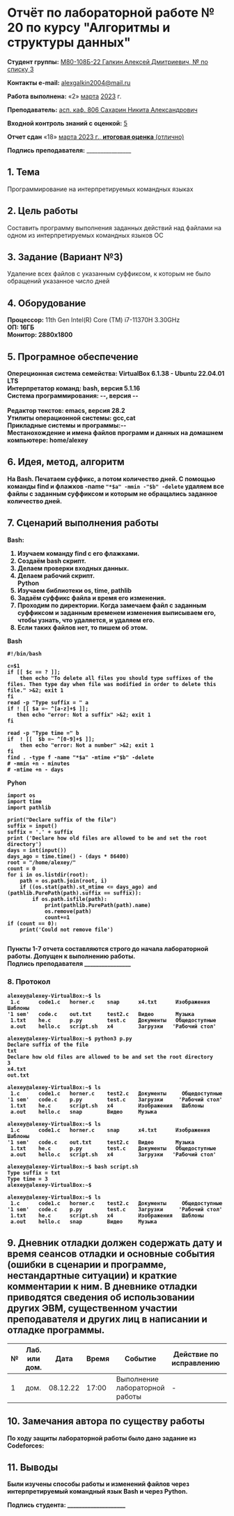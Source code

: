 # **Отчёт по лабораторной работе № 20** по курсу "Алгоритмы и структуры данных"

<b>Студент группы:</b> <ins>М80-108Б-22 Галкин Алексей Дмитриевич, № по списку 3</ins> 

<b>Контакты e-mail:</b> <ins>alexgalkin2004@mail.ru</ins>

<b>Работа выполнена:</b> «2» <ins>марта</ins> <ins>2023</ins> г.

<b>Преподаватель:</b> <ins>асп. каф. 806 Сахарин Никита Александрович</ins>

<b>Входной контроль знаний с оценкой:</b> <ins>5</ins>

<b>Отчет сдан</b> «18» <ins>марта<ins> 2023</ins> г., <b>итоговая оценка</b> <ins> (отлично)</ins>

<b>Подпись преподавателя:</b> ________________  

## 1. Тема
Программирование на интерпретируемых командных языках
## 2. Цель работы
Составить программу выполнения заданных действий над файлами на одном из интерпретируемых командных языков ОС
## 3. Задание (Вариант №3)
Удаление всех файлов с указанным суффиксом, к которым не было обращений указанное число дней 

## 4. Оборудование
<b>Процессор:</b> 11th Gen Intel(R) Core (TM) i7-11370H 3.30GHz<br/>
<b>ОП: 16ГБ <br/>
<b>Монитор: 2880x1800 <br/>
## 5. Програмное обеспечение
<b>Опереционная система семейства: VirtualBox 6.1.38 - Ubuntu 22.04.01 LTS<br/>
<b>Интерпретатор команд:</b> bash, версия 5.1.16<br/>
<b>Система программирования:</b> --, версия --<br/>  
<b>Редактор текстов:</b> emacs, версия **28.2**<br/>
<b>Утилиты операционной системы:</b> gcc,cat<br/>
<b>Прикладные системы и программы:</b>--<br/>
<b>Местанохождение и имена файлов программ и данных на домашнем компьютере:</b> home/alexey<br/>
## 6. Идея, метод, алгоритм   
На Bash.
Печатаем суффикс, а потом количество дней. С помощью команды find и флажков -name ```"*$a" -mmin -"$b" -delete``` удаляем все файлы с заданным суффиксом и которым не обращались заданное количество дней.

## 7. Сценарий выполнения работы
Bash: 
1. Изучаем команду find с его флажками.       
2. Создаём bash скрипт.      
3. Делаем проверки входных данных.    
4. Делаем рабочий скрипт.   
Python    
1. Изучаем библиотеки os, time, pathlib
2. Задаём суффикс файла и время его изменения.   
3. Проходим по директории. Когда замечаем файл с заданным суффиксом и заданным временем изменения выписываем его, чтобы узнать, что удаляется, и удаляем его.   
4. Если таких файлов нет, то пишем об этом.    
    
Bash
```
#!/bin/bash

c=$1
if [[ $c == ? ]];
    then echo "To delete all files you should type suffixes of the files. Then type day when file was modified in order to delete this file." >&2; exit 1
fi
read -p "Type suffix = " a
if ! [[ $a =~ ^[a-z]+$ ]];
   then echo "error: Not a suffix" >&2; exit 1
fi

read -p "Type time =" b
if  ! [[  $b =~ ^[0-9]+$ ]];
    then echo "error: Not a number" >&2; exit 1
fi
find . -type f -name "*$a" -mtime +"$b" -delete
# -mmin +n - minutes
# -mtime +n - days
```
    
Pyhon
```
import os
import time
import pathlib

print("Declare suffix of the file")
suffix = input()
suffix = '.' + suffix 
print ('Declare how old files are allowed to be and set the root directory')
days = int(input())
days_ago = time.time() - (days * 86400)
root = "/home/alexey/"
count = 0
for i in os.listdir(root):
    path = os.path.join(root, i)
    if ((os.stat(path).st_mtime <= days_ago) and (pathlib.PurePath(path).suffix == suffix)):
        if os.path.isfile(path):
            print(pathlib.PurePath(path).name)
            os.remove(path)
            count+=1
if (count == 0):
    print('Could not remove file')
                                           
```

Пункты 1-7 отчета составляются строго до начала лабораторной работы.
Допущен к выполнению работы.  
<b>Подпись преподавателя</b> ________________
### 8. **Протокол**
```
alexey@alexey-VirtualBox:~$ ls
 1.c      code1.c   horner.c    snap      x4.txt      Изображения     Шаблоны
'1 sem'   code.c    out.txt     test2.c   Видео       Музыка
 1.txt    he.c      p.py        test.c    Документы   Общедоступные
 a.out    hello.c   script.sh   x4        Загрузки   'Рабочий стол'

alexey@alexey-VirtualBox:~$ python3 p.py
Declare suffix of the file
txt
Declare how old files are allowed to be and set the root directory
3
x4.txt
out.txt

alexey@alexey-VirtualBox:~$ ls
 1.c      code1.c   horner.c    test2.c   Документы     Общедоступные
'1 sem'   code.c    p.py        test.c    Загрузки     'Рабочий стол'
 1.txt    he.c      script.sh   x4        Изображения   Шаблоны
 a.out    hello.c   snap        Видео     Музыка

```
```
alexey@alexey-VirtualBox:~$ ls
 1.c      code1.c   horner.c    snap      x4.txt      Изображения     Шаблоны
'1 sem'   code.c    out.txt     test2.c   Видео       Музыка
 1.txt    he.c      p.py        test.c    Документы   Общедоступные
 a.out    hello.c   script.sh   x4        Загрузки   'Рабочий стол'

alexey@alexey-VirtualBox:~$ bash script.sh
Type suffix = txt
Type time = 3
alexey@alexey-VirtualBox:~$ 

alexey@alexey-VirtualBox:~$ ls
 1.c      code1.c   horner.c    test2.c   Документы     Общедоступные
'1 sem'   code.c    p.py        test.c    Загрузки     'Рабочий стол'
 1.txt    he.c      script.sh   x4        Изображения   Шаблоны
 a.out    hello.c   snap        Видео     Музыка

```
## 9. Дневник отладки должен содержать дату и время сеансов отладки и основные события (ошибки в сценарии и программе, нестандартные ситуации) и краткие комментарии к ним. В дневнике отладки приводятся сведения об использовании других ЭВМ, существенном участии преподавателя и других лиц в написании и отладке программы.

| № |  Лаб. или дом. | Дата | Время | Событие | Действие по исправлению | Примечание |
| ------ | ------ | ------ | ------ | ------ | ------ | ------ |
| 1 | дом. | 08.12.22 | 17:00 | Выполнение лабораторной работы | - | - |    
## 10. Замечания автора по существу работы
По ходу защиты лабораторной работы было дано задание из Codeforces:


## 11. Выводы
Были изучены способы работы и изменений файлов через интерпретируемый командный язык Bash и через Python.  

<b>Подпись студента:</b> ____________________
